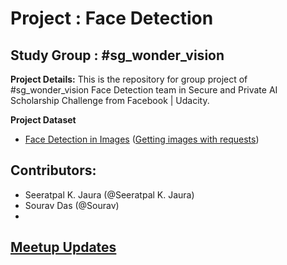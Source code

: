 
# Project : Face Detection
## Study Group : #sg_wonder_vision


**Project Details:**
This is the repository for group project of #sg_wonder_vision Face Detection team in Secure and Private AI Scholarship Challenge from Facebook | Udacity.
  



**Project Dataset**
- [Face Detection in Images](https://www.kaggle.com/dataturks/face-detection-in-images)
([Getting images with requests](https://www.kaggle.com/volkankalin/getting-images-with-requests/notebook))
##  Contributors:
- Seeratpal K. Jaura  (@Seeratpal K. Jaura) 
- Sourav Das (@Sourav) 
- 


## [Meetup Updates](https://docs.google.com/document/d/1bwPe_K4xh2Awk_72c1o9JmxKXtl661ko203j7e2_VpM/edit?usp=sharing)


